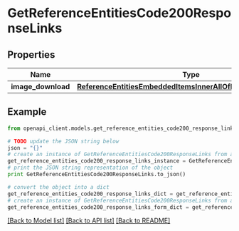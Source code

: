 # GetReferenceEntitiesCode200ResponseLinks


## Properties
Name | Type | Description | Notes
------------ | ------------- | ------------- | -------------
**image_download** | [**ReferenceEntitiesEmbeddedItemsInnerAllOfLinksImageDownload**](ReferenceEntitiesEmbeddedItemsInnerAllOfLinksImageDownload.md) |  | [optional] 

## Example

```python
from openapi_client.models.get_reference_entities_code200_response_links import GetReferenceEntitiesCode200ResponseLinks

# TODO update the JSON string below
json = "{}"
# create an instance of GetReferenceEntitiesCode200ResponseLinks from a JSON string
get_reference_entities_code200_response_links_instance = GetReferenceEntitiesCode200ResponseLinks.from_json(json)
# print the JSON string representation of the object
print GetReferenceEntitiesCode200ResponseLinks.to_json()

# convert the object into a dict
get_reference_entities_code200_response_links_dict = get_reference_entities_code200_response_links_instance.to_dict()
# create an instance of GetReferenceEntitiesCode200ResponseLinks from a dict
get_reference_entities_code200_response_links_form_dict = get_reference_entities_code200_response_links.from_dict(get_reference_entities_code200_response_links_dict)
```
[[Back to Model list]](../README.md#documentation-for-models) [[Back to API list]](../README.md#documentation-for-api-endpoints) [[Back to README]](../README.md)


